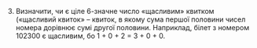 3. Визначити, чи є ціле 6-значне число «щасливим» квитком («щасливий
квиток» – квиток, в якому сума першої половини чисел номера дорівнює
сумі другої половини. Наприклад, білет з номером 102300 є щасливим, бо
1 + 0 + 2 = 3 + 0 + 0.

